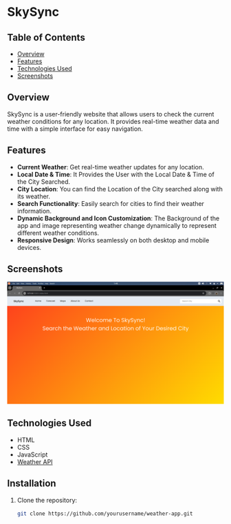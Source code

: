 # SkySync

## Table of Contents
- [Overview](#overview)
- [Features](#features)
- [Technologies Used](#technologies-used)
- [Screenshots](#screenshots)

## Overview

SkySync is a user-friendly website that allows users to check the current weather conditions for any location. It provides real-time weather data and time with a simple interface for easy navigation.

## Features

- **Current Weather**: Get real-time weather updates for any location.
- **Local Date & Time**: It Provides the User with the Local Date & Time of the City Searched.
- **City Location**: You can find the Location of the City searched along with its weather. 
- **Search Functionality**: Easily search for cities to find their weather information.
- **Dynamic Background and Icon Customization**: The Background of the app and image representing weather change dynamically to represent different weather conditions.
- **Responsive Design**: Works seamlessly on both desktop and mobile devices.

## Screenshots
![Alt text](src/Homepage.png)


## Technologies Used

- HTML
- CSS
- JavaScript
- [Weather API](https://openweathermap.org/api) 

## Installation

1. Clone the repository:
   ```bash
   git clone https://github.com/yourusername/weather-app.git
